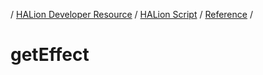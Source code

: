 / [HALion Developer Resource](../..//HALion-Developer-Resource.md) / [HALion Script](./HALion-Script.md) / [Reference](./Reference.md) /

# getEffect
